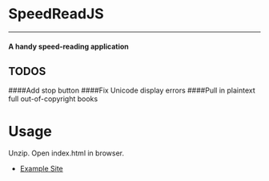 # SpeedReadJS

---

#### A handy speed-reading application
## TODOS
####Add stop button
####Fix Unicode display errors
####Pull in plaintext full out-of-copyright books
# Usage

Unzip. Open index.html in browser. 



* [Example Site](http://roberthgrayson.site44.com/projects/newspeedread/index.html)
